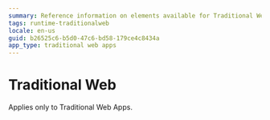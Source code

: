 ```yaml
---
summary: Reference information on elements available for Traditional Web Apps.
tags: runtime-traditionalweb
locale: en-us
guid: b26525c6-b5d0-47c6-bd58-179ce4c8434a
app_type: traditional web apps
---
```


# Traditional Web

<div class="info" markdown="1">

Applies only to Traditional Web Apps.

</div>
